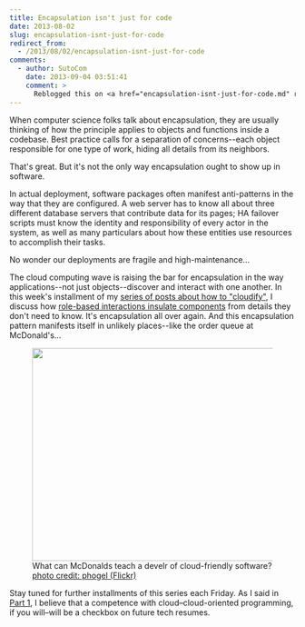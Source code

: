 ```yaml
---
title: Encapsulation isn't just for code
date: 2013-08-02
slug: encapsulation-isnt-just-for-code
redirect_from:
  - /2013/08/02/encapsulation-isnt-just-for-code
comments:
  - author: SutoCom
    date: 2013-09-04 03:51:41
    comment: >
      Reblogged this on <a href="encapsulation-isnt-just-for-code.md" rel="nofollow">Sutoprise Avenue, A SutoCom Source</a>.
---
```

When computer science folks talk about encapsulation, they are usually thinking of how the principle applies to objects and functions inside a codebase. Best practice calls for a separation of concerns--each object responsible for one type of work, hiding all details from its neighbors.

That's great. But it's not the only way encapsulation ought to show up in software.

In actual deployment, software packages often manifest anti-patterns in the way that they are configured. A web server has to know all about three different database servers that contribute data for its pages; HA failover scripts must know the identity and responsibility of every actor in the system, as well as many particulars about how these entities use resources to accomplish their tasks.

No wonder our deployments are fragile and high-maintenance...

The cloud computing wave is raising the bar for encapsulation in the way applications--not just objects--discover and interact with one another. In this week's installment of my <a title="cloudify series" href="../../../category/cloudify">series of posts about how to "cloudify"</a>, I discuss how <a href="http://www.adaptivecomputing.com/blog-cloud/how-to-cloudify-your-software-part-3-do-you-want-fries-with-that/" target="top">role-based interactions insulate components</a> from details they don't need to know. It's encapsulation all over again. And this encapsulation pattern manifests itself in unlikely places--like the order queue at McDonald's...

<figure><img src="http://farm1.staticflickr.com/102/258253832_927e23b2b9.jpg" width="500" height="375" /><figcaption>What can McDonalds teach a develr of cloud-friendly software? <a href="http://www.flickr.com/photos/derfokel/258253832/sizes/m/in/photolist-oPBSh-F14J9-MQh6J-4c1HXK-4mEHoC-4ovGHD-4upuzt-4wYDLv-5jWmpq-5Xv7Wr-729ALs-76Locf-7E3LgF-9e8N8c-buruPp-bxadb4-biwGXv-e8ySUj-cEmmDf-ebusvW-8MBDdG-bvALeU-b5yiwg-9D3wMX/" target="_blank">photo credit: phogel (Flickr)</a></figcaption></figure>

Stay tuned for further installments of this series each Friday. As I said in <a title="learn how to cloudify" href="programmers-learn-how-to-cloudify.md">Part 1</a>, I believe that a competence with cloud–cloud-oriented programming, if you will–will be a checkbox on future tech resumes.

